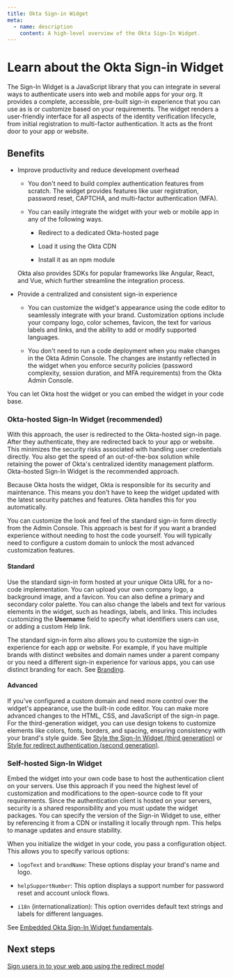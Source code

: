 ```yaml
---
title: Okta Sign-in Widget
meta:
  - name: description
    content: A high-level overview of the Okta Sign-In Widget.
---
```


# Learn about the Okta Sign-in Widget

The Sign-In Widget is a JavaScript library that you can integrate in several ways to authenticate users into web and mobile apps for your org. It provides a complete, accessible, pre-built sign-in experience that you can use as is or customize based on your requirements. The widget renders a user-friendly interface for all aspects of the identity verification lifecycle, from initial registration to multi-factor authentication. It acts as the front door to your app or website. 


## Benefits 

* Improve productivity and reduce development overhead

   * You don't need to build complex authentication features from scratch. The widget provides features like user registration, password reset, CAPTCHA, and multi-factor authentication (MFA).

   * You can easily integrate the widget with your web or mobile app in any of the following ways.

      * Redirect to a dedicated Okta-hosted page

      * Load it using the Okta CDN

      * Install it as an npm module

    Okta also provides SDKs for popular frameworks like Angular, React, and Vue, which further streamline the integration process.

* Provide a centralized and consistent sign-in experience

   * You can customize the widget's appearance using the code editor to seamlessly integrate with your brand. Customization options include your company logo, color schemes, favicon, the text for various labels and links, and the ability to add or modify supported languages.  

   * You don't need to run a code deployment when you make changes in the Okta Admin Console. The changes are instantly reflected in the widget when you enforce security policies (password complexity, session duration, and MFA requirements) from the Okta Admin Console. 

You can let Okta host the widget or you can embed the widget in your code base.


### Okta-hosted Sign-In Widget (recommended) 

With this approach, the user is redirected to the Okta-hosted sign-in page. After they authenticate, they are redirected back to your app or website. This minimizes the security risks associated with handling user credentials directly. You also get the speed of an out-of-the-box solution while retaining the power of Okta's centralized identity management platform. Okta-hosted Sign-In Widget is the recommended approach. 

Because Okta hosts the widget, Okta is responsible for its security and maintenance. This means you don't have to keep the widget updated with the latest security patches and features. Okta handles this for you automatically.

You can customize the look and feel of the standard sign-in form directly from the Admin Console. This approach is best for if you want a branded experience without needing to host the code yourself. You will typically need to configure a custom domain to unlock the most advanced customization features.

#### Standard

Use the standard sign-in form hosted at your unique Okta URL for a no-code implementation. You can upload your own company logo, a background image, and a favicon. You can also define a primary and secondary color palette. You can also change the labels and text for various elements in the widget, such as headings, labels, and links. This includes customizing the **Username** field to specify what identifiers users can use, or adding a custom Help link.

The standard sign-in form also allows you to customize the sign-in experience for each app or website. For example, if you have multiple brands with distinct websites and domain names under a parent company or you need a different sign-in experience for various apps, you can use distinct branding for each. See [Branding](https://help.okta.com/oie/en-us/content/topics/settings/branding.htm).

#### Advanced
If you've configured a custom domain and need more control over the widget's appearance, use the built-in code editor. You can make more advanced changes to the HTML, CSS, and JavaScript of the sign-in page. For the third-generation widget, you can use design tokens to customize elements like colors, fonts, borders, and spacing, ensuring consistency with your brand's style guide. See [Style the Sign-In Widget (third generation)](https://developer.okta.com/docs/guides/custom-widget-gen3/main/) or [Style for redirect authentication (second generation)](https://developer.okta.com/docs/guides/custom-widget/main/#style-the-okta-hosted-sign-in-widget).


### Self-hosted Sign-In Widget

Embed the widget into your own code base to host the authentication client on your servers. Use this approach if you need the highest level of customization and modifications to the open-source code to fit your requirements. Since the authentication client is hosted on your servers, security is a shared responsibility and you must update the widget packages. You can specify the version of the Sign-in Widget to use, either by referencing it from a CDN or installing it locally through npm. This helps to manage updates and ensure stability.

When you initialize the widget in your code, you pass a configuration object. This allows you to specify various options:

* `logoText` and `brandName`: These options display your brand's name and logo.

* `helpSupportNumber`: This option displays a support number for password reset and account unlock flows.

* `i18n` (internationalization): This option overrides default text strings and labels for different languages.

See [Embedded Okta Sign-In Widget fundamentals](https://developer.okta.com/docs/guides/embedded-siw/main/).


## Next steps

[Sign users in to your web app using the redirect model](https://developer.okta.com/docs/guides/sign-into-web-app-redirect/asp-net-core-3/main/)
